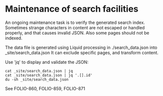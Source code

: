 # Maintenance of search facilities

An ongoing maintenance task is to verify the generated search index. Sometimes strange characters in content are not escaped or handled properly, and that causes invalid JSON. Also some pages should not be indexed.

The data file is generated using Liquid processing in ./search_data.json into _site/search_data.json
It can exclude specific pages, and transform content.

Use 'jq' to display and validate the JSON:

```
cat _site/search_data.json | jq
cat _site/search_data.json | jq '.[].id'
du -sh _site/search_data.json
```

See FOLIO-860, FOLIO-859, FOLIO-871
